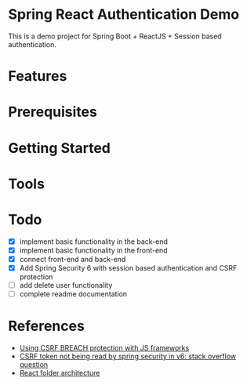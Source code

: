 # Spring React Authentication Demo
This is a demo project for Spring Boot + ReactJS + Session based authentication.

# Features

# Prerequisites

# Getting Started

# Tools

# Todo
- [x] implement basic functionality in the back-end
- [x] implement basic functionality in the front-end
- [x] connect front-end and back-end
- [x] Add Spring Security 6 with session based authentication and CSRF protection
- [ ] add delete user functionality
- [ ] complete readme documentation

# References

* [Using CSRF BREACH protection with JS frameworks](https://docs.spring.io/spring-security/reference/5.8/migration/servlet/exploits.html#_i_am_using_angularjs_or_another_javascript_framework)
* [CSRF token not being read by spring security in v6: stack overflow question](https://stackoverflow.com/questions/74447118/csrf-protection-not-working-with-spring-security-6)
* [React folder architecture](https://blog.webdevsimplified.com/2022-07/react-folder-structure/)